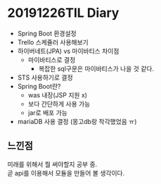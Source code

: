 # 20191226TIL Diary

- Spring Boot 환경설정
- Trello 스케쥴러 사용해보기
- 하이버네트(JPA) vs 마이바티스 차이점
   - 마이바티스로 결정
      - 복잡한 sql구문은 마이바티스가 나을 것 같다.
- STS 사용하기로 결정
- Spring Boot란?
   - was 내장(JSP 지원 x)
   - 보다 간단하게 사용 가능
   - jar로 배포 가능
- mariaDB 사용 결정 (몽고db랑 착각했었음 ㅠ)

## **느낀점** <br>
미래를 위해서 뭘 써야할지 공부 중. <br>
곧 api를 이용해서 모듈을 만들어 볼 생각이다.